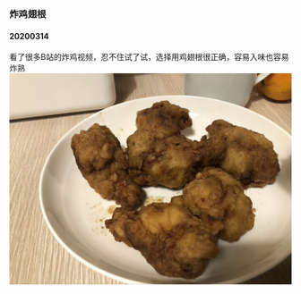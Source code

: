 ### 炸鸡翅根
#### 20200314
看了很多B站的炸鸡视频，忍不住试了试，选择用鸡翅根很正确，容易入味也容易炸熟
![炸鸡翅根](/resource/20200314炸鸡翅根/image.jpeg)
